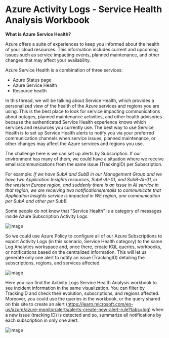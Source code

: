 # Azure Activity Logs - Service Health Analysis Workbook


**What is Azure Service Health?**

Azure offers a suite of experiences to keep you informed about the health of your cloud resources. This information includes current and upcoming issues such as service impacting events, planned maintenance, and other changes that may affect your availability.
 
Azure Service Health is a combination of three services:
- Azure Status page
- Azure Service Health
- Resource health
 
In this thread, we will be talking about Service Health, which provides a personalized view of the health of the Azure services and regions you are using. This is the best place to look for service impacting communications about outages, planned maintenance activities, and other health advisories because the authenticated Service Health experience knows which services and resources you currently use. The best way to use Service Health is to set up Service Health alerts to notify you via your preferred communication channels when service issues, planned maintenance, or other changes may affect the Azure services and regions you use.
 
The challenge here is we can set up alerts by Subscription. If our environment has many of them, we could have a situation where we receive emails/communications from the same issue (TrackingID) per Subscription.
 
For example:
	_If we have SubA and SubB in our Management Group and we have two Application Insights resources, SubA-AI-01, and SubB-AI-01, in the western Europe region, and suddenly there is an issue in AI service in that region, we are receiving two notifications/emails to communicate that Application Insights service is impacted in WE region, one communication per SubA and other per SubB._
 
Some people do not know that "Service Health" is a category of messages inside Azure Subscription Activity Logs.

![image](https://user-images.githubusercontent.com/35997289/201133909-e95afc3c-c886-4839-b559-f65951843c8f.png)

So we could use Azure Policy to configure all of our Azure Subscriptions to export Activity Logs (in this scenario, Service Health category) to the same Log Analytics workspace and, once there, create KQL queries, workbooks, or notifications based on the centralized information. This will let us generate only one alert to notify an issue (TrackingID) detailing the subscriptions, regions, and services affected.

![image](https://user-images.githubusercontent.com/35997289/201133980-030e3289-4369-419e-9a8d-1c43d43abacc.png)

Here you can find the Activity Logs Service Health Analysis workbook to see incident information in the same visualization. You can filter by TrackingID and check their evolution, subscriptions, and regions affected. Moreover, you could use the queries in the workbook, or the query shared on this site to create an alert (https://learn.microsoft.com/en-us/azure/azure-monitor/alerts/alerts-create-new-alert-rule?tabs=log) when a new issue (tracking ID) is detected and so, summarize all notifications by each subscription in only one alert.

![image](https://user-images.githubusercontent.com/35997289/201134056-3856b660-9d07-4534-886e-06d533cb1d62.png)




